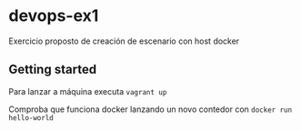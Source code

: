 # devops-ex1
Exercicio proposto de creación de escenario con host docker

## Getting started
Para lanzar a máquina executa `vagrant up`

Comproba que funciona docker lanzando un novo contedor con `docker run hello-world`
